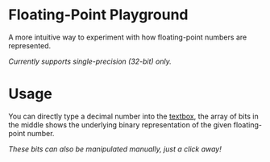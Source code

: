 # Floating-Point Playground

A more intuitive way to experiment with how floating-point numbers are represented.

_Currently supports single-precision (32-bit) only._

# Usage

You can directly type a decimal number into the <span style="text-decoration:underline">textbox</span>, the array of bits in the middle shows the underlying binary representation of the given floating-point number.

_These bits can also be manipulated manually, just a click away!_

